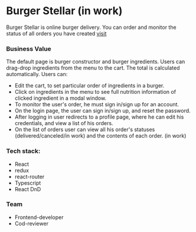 # Burger Stellar (in work)

Burger Stellar is online burger delivery. You can order and monitor the status of all orders you have created [visit]( https://vrbud.github.io/react-burger-yp/index.html)

### Business Value

The default page is burger constructor and burger ingredients.
Users can drag-drop ingredients from the menu to the cart. The total is calculated automatically.
Users can:

- Edit the cart, to set particular order of ingredients in a burger.
- Click on ingredients in the menu to see full nutrition information of clicked ingredient in a modal window.
- To monitor the user's order, he must sign in/sign up for an account.
- On the login page, the user can sign in/sign up, and reset the password.
- After logging in user redirects to a profile page, where he can edit his credentials, and view a list of his orders.
- On the list of orders user can view all his order's statuses (delivered/canceled/in work) and the contents of each order. (in work)

### Tech stack:

- React
- redux
- react-router
- Typescript
- React DnD

### Team

- Frontend-developer
- Cod-reviewer
